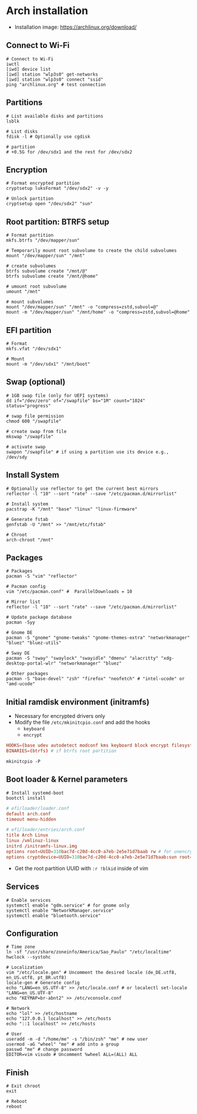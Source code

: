 # Arch installation

- Installation image: <https://archlinux.org/download/>

## Connect to Wi-Fi

```shell
# Connect to Wi-Fi
iwctl
[iwd] device list
[iwd] station "wlp3s0" get-networks
[iwd] station "wlp3s0" connect "ssid"
ping "archlinux.org" # test connection
```

## Partitions

```shell
# List available disks and partitions
lsblk

# List disks
fdisk -l # Optionally use cgdisk

# partition
# +0.5G for /dev/sdx1 and the rest for /dev/sdx2
```

## Encryption

```shell
# Format encrypted partition
cryptsetup luksFormat "/dev/sdx2" -v -y

# Unlock partition
cryptsetup open "/dev/sdx2" "sun"
```

## Root partition: BTRFS setup

```shell
# Format partition
mkfs.btrfs "/dev/mapper/sun"

# Temporarily mount root subvolume to create the child subvolumes
mount "/dev/mapper/sun" "/mnt"

# create subvolumes
btrfs subvolume create "/mnt/@"
btrfs subvolume create "/mnt/@home"

# umount root subvolume
umount "/mnt"

# mount subvolumes
mount "/dev/mapper/sun" "/mnt" -o "compress=zstd,subvol=@"
mount -m "/dev/mapper/sun" "/mnt/home" -o "compress=zstd,subvol=@home"
```

## EFI partition

```shell
# Format
mkfs.vfat "/dev/sdx1"

# Mount
mount -m "/dev/sdx1" "/mnt/boot"
```

## Swap (optional)

```shell
# 1GB swap file (only for UEFI systems)
dd if="/dev/zero" of="/swapfile" bs="1M" count="1024" status="progress"

# swap file permission
chmod 600 "/swapfile"

# create swap from file
mkswap "/swapfile"

# activate swap
swapon "/swapfile" # if using a partition use its device e.g., /dev/sdy
```

## Install System

```shell
# Optionally use reflector to get the current best mirrors
reflector -l "10" --sort "rate" --save "/etc/pacman.d/mirrorlist"

# Install system
pacstrap -K "/mnt" "base" "linux" "linux-firmware"

# Generate fstab
genfstab -U "/mnt" >> "/mnt/etc/fstab"

# Chroot
arch-chroot "/mnt"
```

## Packages

```shell
# Packages
pacman -S "vim" "reflector"

# Pacman config
vim "/etc/pacman.conf" #  ParallelDownloads = 10

# Mirror list
reflector -l "10" --sort "rate" --save "/etc/pacman.d/mirrorlist"

# Update package database
pacman -Syy

# Gnome DE
pacman -S "gnome" "gnome-tweaks" "gnome-themes-extra" "networkmanager" "bluez" "bluez-utils"

# Sway DE
pacman -S "sway" "swaylock" "swayidle" "dmenu" "alacritty" "xdg-desktop-portal-wlr" "networkmanager" "bluez"

# Other packages
pacman -S "base-devel" "zsh" "firefox" "neofetch" # "intel-ucode" or "amd-ucode"
```

## Initial ramdisk environment (initramfs)

- Necessary for encrypted drivers only
- Modify the file `/etc/mkinitcpio.conf` and add the hooks
  - `keyboard`
  - `encrypt`

```conf
HOOKS=(base udev autodetect modconf kms keyboard block encrypt filesystems fsck)
BINARIES=(btrfs) # if btrfs root partition
```

```shell
mkinitcpio -P
```

## Boot loader & Kernel parameters

```shell
# Install systemd-boot
bootctl install
```

```conf
# efi/loader/loader.conf
default arch.conf
timeout menu-hidden
```

```conf
# efi/loader/entries/arch.conf
title Arch Linux
linux /vmlinuz-linux
initrd /initramfs-linux.img
options root=UUID=310bac7d-c20d-4cc0-a7eb-2e5e71d7baab rw # for unencrypted devices
options cryptdevice=UUID=310bac7d-c20d-4cc0-a7eb-2e5e71d7baab:sun root=/dev/mapper/sun rootflags=subvol=@ rw # for encrypted devices
```

- Get the root partition UUID with `:r !blkid` inside of vim

## Services

```shell
# Enable services
systemctl enable "gdm.service" # for gnome only
systemctl enable "NetworkManager.service"
systemctl enable "bluetooth.service"
```

## Configuration

```shell
# Time zone
ln -sf "/usr/share/zoneinfo/America/Sao_Paulo" "/etc/localtime"
hwclock --systohc

# Localization
vim "/etc/locale.gen" # Uncomment the desired locale (de_DE.utf8, en_US.utf8, pt_BR.utf8)
locale-gen # Generate config
echo "LANG=en_US.UTF-8" >> /etc/locale.conf # or localectl set-locale "LANG=en_US.UTF-8"
echo "KEYMAP=br-abnt2" >> /etc/vconsole.conf

# Network
echo "lol" >> /etc/hostname
echo "127.0.0.1 localhost" >> /etc/hosts
echo "::1 localhost" >> /etc/hosts

# User
useradd -m -d "/home/me" -s "/bin/zsh" "me" # new user
usermod -aG "wheel" "me" # add into a group
passwd "me" # change password
EDITOR=vim visudo # Uncomment %wheel ALL=(ALL) ALL
```

## Finish

```shell
# Exit chroot
exit

# Reboot
reboot
```
